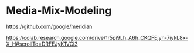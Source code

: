 # Media-Mix-Modeling

https://github.com/google/meridian

https://colab.research.google.com/drive/1r5pi9Lh_A6h_CKQFEjyn-7iykL8x-X_H#scrollTo=DRFEJyK1VCi3
